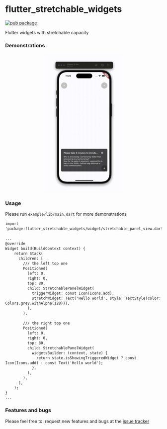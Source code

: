 # flutter_stretchable_widgets

[![pub package](https://img.shields.io/pub/v/flutter_stretchable_widgets.svg)](https://pub.dev/packages/flutter_stretchable_widgets)

Flutter widgets with stretchable capacity

### Demonstrations

<div align="center">
    <img src="https://raw.githubusercontent.com/isaacselement/flutter_stretchable_widgets/master/example/resources/gif/20240111-181735.gif" width="50%">
</div>

### Usage
Please run `example/lib/main.dart` for more demonstrations


    import 'package:flutter_stretchable_widgets/widget/stretchable_panel_view.dart';

    ...
    @override
    Widget build(BuildContext context) {
        return Stack(
          children: [
            /// the left top one
            Positioned(
              left: 0,
              right: 0,
              top: 80,
              child: StretchablePanelWidget(
                triggerWidget: const Icon(Icons.add),
                stretchWidget: Text('Hello world', style: TextStyle(color: Colors.grey.withAlpha(128))),
              ),
            ),

            /// the right top one
            Positioned(
              left: 0,
              right: 0,
              top: 80,
              child: StretchablePanelWidget(
                widgetsBuilder: (context, state) {
                  return state.isShowingTriggeredWidget ? const Icon(Icons.add) : const Text('Hello world');
                },
              ),
            ),
          ],
        );
    }
    ...


### Features and bugs

Please feel free to: request new features and bugs at the [issue tracker][tracker]



[tracker]: https://github.com/isaacselement/flutter_stretchable_widgets/issues